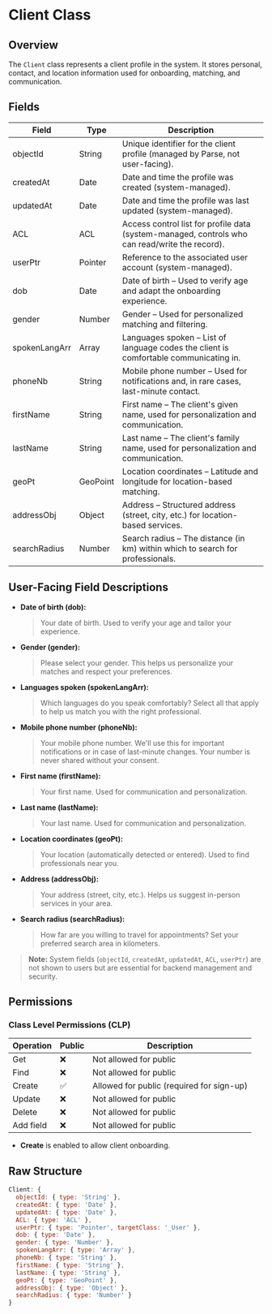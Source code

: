 # Client Class

## Overview
The `Client` class represents a client profile in the system. It stores personal, contact, and location information used for onboarding, matching, and communication.

## Fields
| Field           | Type      | Description                                                                                   |
|-----------------|-----------|----------------------------------------------------------------------------------------------|
| objectId        | String    | Unique identifier for the client profile (managed by Parse, not user-facing).                 |
| createdAt       | Date      | Date and time the profile was created (system-managed).                                       |
| updatedAt       | Date      | Date and time the profile was last updated (system-managed).                                  |
| ACL             | ACL       | Access control list for profile data (system-managed, controls who can read/write the record).|
| userPtr         | Pointer   | Reference to the associated user account (system-managed).                                    |
| dob             | Date      | Date of birth – Used to verify age and adapt the onboarding experience.                       |
| gender          | Number    | Gender – Used for personalized matching and filtering.                                        |
| spokenLangArr   | Array     | Languages spoken – List of language codes the client is comfortable communicating in.         |
| phoneNb         | String    | Mobile phone number – Used for notifications and, in rare cases, last-minute contact.         |
| firstName       | String    | First name – The client's given name, used for personalization and communication.             |
| lastName        | String    | Last name – The client's family name, used for personalization and communication.             |
| geoPt           | GeoPoint  | Location coordinates – Latitude and longitude for location-based matching.                    |
| addressObj      | Object    | Address – Structured address (street, city, etc.) for location-based services.               |
| searchRadius    | Number    | Search radius – The distance (in km) within which to search for professionals.                |

## User-Facing Field Descriptions
- **Date of birth (dob):**
  > Your date of birth. Used to verify your age and tailor your experience.
- **Gender (gender):**
  > Please select your gender. This helps us personalize your matches and respect your preferences.
- **Languages spoken (spokenLangArr):**
  > Which languages do you speak comfortably? Select all that apply to help us match you with the right professional.
- **Mobile phone number (phoneNb):**
  > Your mobile phone number. We'll use this for important notifications or in case of last-minute changes. Your number is never shared without your consent.
- **First name (firstName):**
  > Your first name. Used for communication and personalization.
- **Last name (lastName):**
  > Your last name. Used for communication and personalization.
- **Location coordinates (geoPt):**
  > Your location (automatically detected or entered). Used to find professionals near you.
- **Address (addressObj):**
  > Your address (street, city, etc.). Helps us suggest in-person services in your area.
- **Search radius (searchRadius):**
  > How far are you willing to travel for appointments? Set your preferred search area in kilometers.

> **Note:** System fields (`objectId`, `createdAt`, `updatedAt`, `ACL`, `userPtr`) are not shown to users but are essential for backend management and security.

## Permissions

### Class Level Permissions (CLP)
| Operation   | Public | Description                                 |
|-------------|--------|---------------------------------------------|
| Get         | ❌     | Not allowed for public                      |
| Find        | ❌     | Not allowed for public                      |
| Create      | ✅     | Allowed for public (required for sign-up)   |
| Update      | ❌     | Not allowed for public                      |
| Delete      | ❌     | Not allowed for public                      |
| Add field   | ❌     | Not allowed for public                      |

- **Create** is enabled to allow client onboarding.

## Raw Structure
```js
Client: {
  objectId: { type: 'String' },
  createdAt: { type: 'Date' },
  updatedAt: { type: 'Date' },
  ACL: { type: 'ACL' },
  userPtr: { type: 'Pointer', targetClass: '_User' },
  dob: { type: 'Date' },
  gender: { type: 'Number' },
  spokenLangArr: { type: 'Array' },
  phoneNb: { type: 'String' },
  firstName: { type: 'String' },
  lastName: { type: 'String' },
  geoPt: { type: 'GeoPoint' },
  addressObj: { type: 'Object' },
  searchRadius: { type: 'Number' }
} 